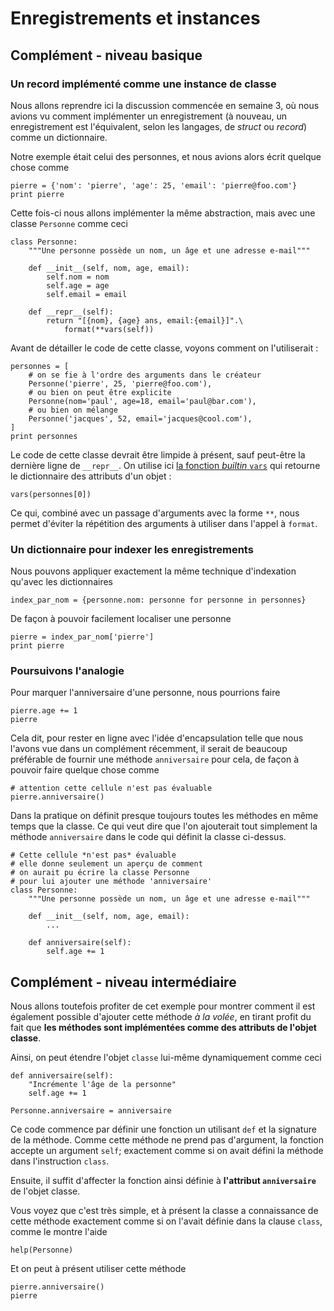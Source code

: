 
# Enregistrements et instances

## Complément - niveau basique

### Un record implémenté comme une instance de classe

Nous allons reprendre ici la discussion commencée en semaine 3, où nous avions
vu comment implémenter un enregistrement (à nouveau, un enregistrement est
l'équivalent, selon les langages, de *struct* ou *record*) comme un
dictionnaire.

Notre exemple était celui des personnes, et nous avions alors écrit quelque
chose comme


    pierre = {'nom': 'pierre', 'age': 25, 'email': 'pierre@foo.com'}
    print pierre

Cette fois-ci nous allons implémenter la même abstraction, mais avec une classe
`Personne` comme ceci


    class Personne:
        """Une personne possède un nom, un âge et une adresse e-mail"""
        
        def __init__(self, nom, age, email):
            self.nom = nom
            self.age = age
            self.email = email
            
        def __repr__(self):
            return "[{nom}, {age} ans, email:{email}]".\
                format(**vars(self))

Avant de détailler le code de cette classe, voyons comment on l'utiliserait :


    personnes = [
        # on se fie à l'ordre des arguments dans le créateur
        Personne('pierre', 25, 'pierre@foo.com'),
        # ou bien on peut être explicite
        Personne(nom='paul', age=18, email='paul@bar.com'),
        # ou bien on mélange
        Personne('jacques', 52, email='jacques@cool.com'),
    ]
    print personnes

Le code de cette classe devrait être limpide à présent, sauf peut-être la
dernière ligne de `__repr__`. On utilise ici [la fonction *builtin*
`vars`](https://docs.python.org/2/library/functions.html#vars) qui retourne le
dictionnaire des attributs d'un objet :


    vars(personnes[0])

Ce qui, combiné avec un passage d'arguments avec la forme `**`, nous permet
d'éviter la répétition des arguments à utiliser dans l'appel à `format`.

### Un dictionnaire pour indexer les enregistrements

Nous pouvons appliquer exactement la même technique d'indexation qu'avec les
dictionnaires


    index_par_nom = {personne.nom: personne for personne in personnes}

De façon à pouvoir facilement localiser une personne


    pierre = index_par_nom['pierre']
    print pierre

### Poursuivons l'analogie

Pour marquer l'anniversaire d'une personne, nous pourrions faire


    pierre.age += 1
    pierre

Cela dit, pour rester en ligne avec l'idée d'encapsulation telle que nous
l'avons vue dans un complément récemment, il serait de beaucoup préférable de
fournir une méthode `anniversaire` pour cela, de façon à pouvoir faire quelque
chose comme

    # attention cette cellule n'est pas évaluable
    pierre.anniversaire()

Dans la pratique on définit presque toujours toutes les méthodes en même temps
que la classe. Ce qui veut dire que l'on ajouterait tout simplement la méthode
`anniversaire` dans le code qui définit la classe ci-dessus.

    # Cette cellule *n'est pas* évaluable
    # elle donne seulement un aperçu de comment
    # on aurait pu écrire la classe Personne
    # pour lui ajouter une méthode 'anniversaire'
    class Personne:
        """Une personne possède un nom, un âge et une adresse e-mail"""

        def __init__(self, nom, age, email):
            ...

        def anniversaire(self):
            self.age += 1

## Complément - niveau intermédiaire

Nous allons toutefois profiter de cet exemple pour montrer comment il est
également possible d'ajouter cette méthode *à la volée*, en tirant profit du
fait que **les méthodes sont implémentées comme des attributs de l'objet
classe**.

Ainsi, on peut étendre l'objet `classe` lui-même dynamiquement comme ceci


    def anniversaire(self):
        "Incrémente l'âge de la personne"
        self.age += 1
    
    Personne.anniversaire = anniversaire

Ce code commence par définir une fonction un utilisant `def` et la signature de
la méthode. Comme cette méthode ne prend pas d'argument, la fonction accepte un
argument `self`; exactement comme si on avait défini la méthode dans
l'instruction `class`.

Ensuite, il suffit d'affecter la fonction ainsi définie à **l'attribut
`anniversaire`** de l'objet classe.

Vous voyez que c'est très simple, et à présent la classe a connaissance de cette
méthode exactement comme si on l'avait définie dans la clause `class`, comme le
montre l'aide


    help(Personne)

Et on peut à présent utiliser cette méthode


    pierre.anniversaire()
    pierre
